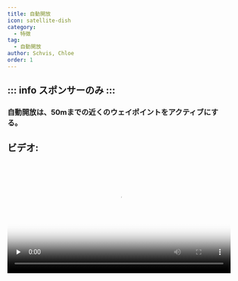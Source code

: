 ```yaml
---
title: 自動開放
icon: satellite-dish
category:
  - 特徴
tag:
  - 自動開放
author: Schvis, Chloe
order: 1
---
```

::: info スポンサーのみ
:::
---
### 自動開放は、50mまでの近くのウェイポイントをアクティブにする。
## ビデオ:

<video controls preload="none" width="100%" poster="https://nextcloud.atruicardona.xyz/s/ydzPcwiLDfEGMJY/preview"><source src="https://nextcloud.atruicardona.xyz/s/ydzPcwiLDfEGMJY/download" type="video/mp4"></video>
